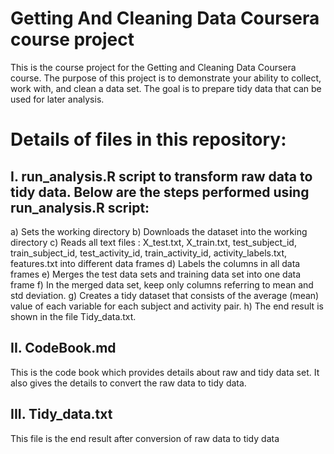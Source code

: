 # Getting And Cleaning Data Coursera course project

This is the course project for the Getting and Cleaning Data Coursera course. The purpose of this project is to demonstrate your ability to collect, work with, 
and clean a data set. The goal is to prepare tidy data that can be used for later analysis. 


# Details of files in this repository:

## I. run_analysis.R script  to transform raw data to tidy data. Below are the steps performed using run_analysis.R script:

a) Sets the working directory
b) Downloads the dataset into the working directory
c) Reads all text files : X_test.txt, X_train.txt, test_subject_id, train_subject_id, test_activity_id, train_activity_id, activity_labels.txt, features.txt into different
data frames
d) Labels the columns in all data frames
e) Merges the test data sets  and training data set into one data frame
f) In the merged data set, keep only columns referring to mean and std deviation.
g) Creates a tidy dataset that consists of the average (mean) value of each variable for each subject and activity pair.
h) The end result is shown in the file Tidy_data.txt.


## II. CodeBook.md

This is the code book which provides details about raw and tidy data set. It also gives the details to convert the raw data to tidy data.

## III. Tidy_data.txt

This file is the end result after conversion of raw data to tidy data

